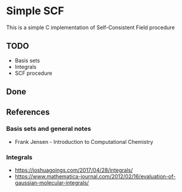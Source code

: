 # Simple SCF 

This is a simple C implementation of Self-Consistent Field procedure

## TODO
* Basis sets
* Integrals
* SCF procedure

## Done

## References
### Basis sets and general notes
* Frank Jensen - Introduction to Computational Chemistry
### Integrals
* https://joshuagoings.com/2017/04/28/integrals/
* https://www.mathematica-journal.com/2012/02/16/evaluation-of-gaussian-molecular-integrals/